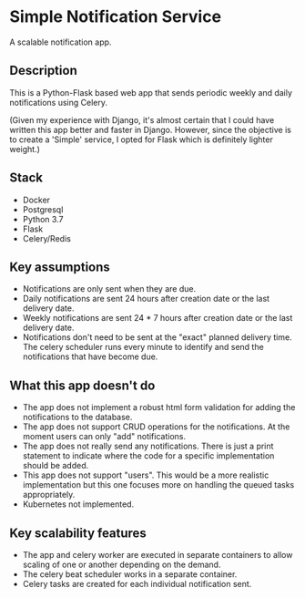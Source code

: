 # Simple Notification Service
A scalable notification app.

## Description

This is a Python-Flask based web app that sends periodic weekly and daily notifications using Celery.

(Given my experience with Django, it's almost certain that I could have written this app better and faster in Django.
However, since the objective is to create a 'Simple' service, I opted for Flask which is definitely lighter weight.)

## Stack
* Docker
* Postgresql
* Python 3.7
* Flask
* Celery/Redis

## Key assumptions
* Notifications are only sent when they are due.
* Daily notifications are sent 24 hours after creation date or the last delivery date.
* Weekly notifications are sent 24 * 7 hours after creation date or the last delivery date.
* Notifications don't need to be sent at the "exact" planned delivery time.
   The celery scheduler runs every minute to identify and send the notifications that have become due.

## What this app doesn't do
* The app does not implement a robust html form validation for adding the notifications to the database.
* The app does not support CRUD operations for the notifications. At the moment users can only "add" notifications.
* The app does not really send any notifications. There is just a print statement to indicate where the code for a
specific implementation should be added.
* This app does not support "users". This would be a more realistic implementation but this one focuses more on
handling the queued tasks appropriately.
* Kubernetes not implemented.

## Key scalability features
* The app and celery worker are executed in separate containers to allow scaling of one or another depending on the demand.
* The celery beat scheduler works in a separate container.
* Celery tasks are created for each individual notification sent.
